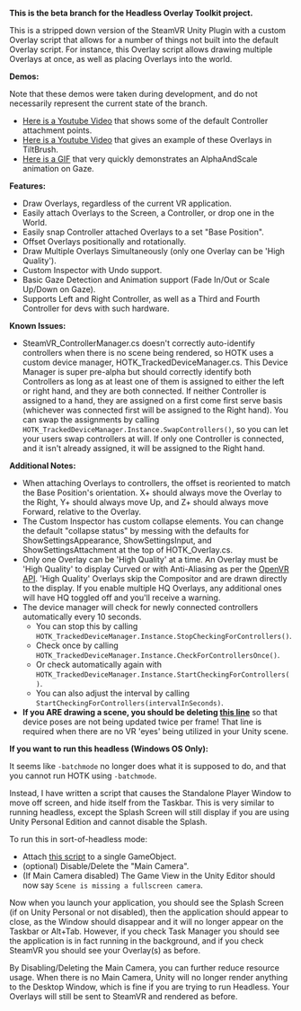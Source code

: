 **This is the beta branch for the Headless Overlay Toolkit project.**

This is a stripped down version of the SteamVR Unity Plugin with a custom Overlay script that allows for a number of things not built into the default Overlay script. For instance, this Overlay script allows drawing multiple Overlays at once, as well as placing Overlays into the world.

**Demos:**

Note that these demos were taken during development, and do not necessarily represent the current state of the branch.
- [Here is a Youtube Video](https://www.youtube.com/watch?v=q1PTaL1Sx9I) that shows some of the default Controller attachment points.
- [Here is a Youtube Video](https://www.youtube.com/watch?v=nB19zl-_DlM) that gives an example of these Overlays in TiltBrush.
- [Here is a GIF](https://gfycat.com/SoftJointFrigatebird) that very quickly demonstrates an AlphaAndScale animation on Gaze.

**Features:**
- Draw Overlays, regardless of the current VR application.
- Easily attach Overlays to the Screen, a Controller, or drop one in the World.
- Easily snap Controller attached Overlays to a set "Base Position".
- Offset Overlays positionally and rotationally.
- Draw Multiple Overlays Simultaneously (only one Overlay can be 'High Quality').
- Custom Inspector with Undo support.
- Basic Gaze Detection and Animation support (Fade In/Out or Scale Up/Down on Gaze).
- Supports Left and Right Controller, as well as a Third and Fourth Controller for devs with such hardware.

**Known Issues:**
- SteamVR_ControllerManager.cs doesn't correctly auto-identify controllers when there is no scene being rendered, so HOTK uses a custom device manager, HOTK_TrackedDeviceManager.cs. This Device Manager is super pre-alpha but should correctly identify both Controllers as long as at least one of them is assigned to either the left or right hand, and they are both connected. If neither Controller is assigned to a hand, they are assigned on a first come first serve basis (whichever was connected first will be assigned to the Right hand). You can swap the assignments by calling `HOTK_TrackedDeviceManager.Instance.SwapControllers()`, so you can let your users swap controllers at will. If only one Controller is connected, and it isn't already assigned, it will be assigned to the Right hand.

**Additional Notes:**
- When attaching Overlays to controllers, the offset is reoriented to match the Base Position's orientation. X+ should always move the Overlay to the Right, Y+ should always move Up, and Z+ should always move Forward, relative to the Overlay.
- The Custom Inspector has custom collapse elements. You can change the default "collapse status" by messing with the defaults for ShowSettingsAppearance, ShowSettingsInput, and ShowSettingsAttachment at the top of HOTK_Overlay.cs.
- Only one Overlay can be 'High Quality' at a time. An Overlay must be 'High Quality' to display Curved or with Anti-Aliasing as per the [OpenVR API](https://github.com/ValveSoftware/openvr/wiki/IVROverlay::SetHighQualityOverlay). 'High Quality' Overlays skip the Compositor and are drawn directly to the display. If you enable multiple HQ Overlays, any additional ones will have HQ toggled off and you'll receive a warning.
- The device manager will check for newly connected controllers automatically every 10 seconds.
  - You can stop this by calling `HOTK_TrackedDeviceManager.Instance.StopCheckingForControllers()`.
  - Check once by calling `HOTK_TrackedDeviceManager.Instance.CheckForControllersOnce()`.
  - Or check automatically again with `HOTK_TrackedDeviceManager.Instance.StartCheckingForControllers()`.
  - You can also adjust the interval by calling `StartCheckingForControllers(intervalInSeconds)`.
- **If you ARE drawing a scene, you should be deleting [this line](https://github.com/Hotrian/HeadlessOverlayToolkit/blob/4fe5f88009c5ccd4373737966a7211ac0ac90bea/Assets/HOTK/HOTK_TrackedDeviceManager.cs#L78)** so that device poses are not being updated twice per frame! That line is required when there are no VR 'eyes' being utilized in your Unity scene.

**If you want to run this headless (Windows OS Only):**

It seems like `-batchmode` no longer does what it is supposed to do, and that you cannot run HOTK using `-batchmode`.

Instead, I have written a script that causes the Standalone Player Window to move off screen, and hide itself from the Taskbar. This is very similar to running headless, except the Splash Screen will still display if you are using Unity Personal Edition and cannot disable the Splash.

To run this in sort-of-headless mode:

- Attach [this script](https://gist.github.com/Hotrian/1b0512e9feed42085a11446d17c26a12) to a single GameObject.
- (optional) Disable/Delete the "Main Camera".
- (If Main Camera disabled) The Game View in the Unity Editor should now say `Scene is missing a fullscreen camera`.

Now when you launch your application, you should see the Splash Screen (if on Unity Personal or not disabled), then the application should appear to close, as the Window should disappear and it will no longer appear on the Taskbar or Alt+Tab. However, if you check Task Manager you should see the application is in fact running in the background, and if you check SteamVR you should see your Overlay(s) as before.

By Disabling/Deleting the Main Camera, you can further reduce resource usage. When there is no Main Camera, Unity will no longer render anything to the Desktop Window, which is fine if you are trying to run Headless. Your Overlays will still be sent to SteamVR and rendered as before.
